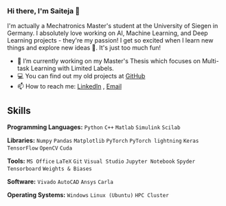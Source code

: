 ### Hi there, I'm Saiteja 👋

I'm actually a Mechatronics Master's student at the University of Siegen in Germany. I absolutely love working on AI, Machine Learning, and Deep Learning projects - they're my passion! I get so excited when I learn new things and explore new ideas 🔎. It's just too much fun!

- 🔭 I’m currently working on my Master's Thesis which focuses on Multi-task Learning with Limited Labels.
- 💻 You can find out my old projects at [GitHub](https://github.com/saiteja-gande)
- 📫 How to reach me: [LinkedIn](https://www.linkedin.com/in/saiteja-gande/) , [Email](saiteja.gande@student.uni-siegen.de)

## Skills

**Programming Languages:** `Python` `C++` `Matlab` `Simulink` `Scilab`

**Libraries:** `Numpy` `Pandas` `Matplotlib` `PyTorch` `PyTorch lightning` `Keras` `TensorFlow` `OpenCV` `Cuda`

**Tools:** `MS Office` `LaTeX` `Git` `Visual Studio` `Jupyter Notebook` `Spyder` `Tensorboard` `Weights & Biases`

**Software:** `Vivado` `AutoCAD` `Ansys` `Carla`

**Operating Systems:** `Windows` `Linux (Ubuntu)` `HPC Cluster`


<!--
**saiteja1012/saiteja1012** is a ✨ _special_ ✨ repository because its `README.md` (this file) appears on your GitHub profile.

Here are some ideas to get you started:

- 🔭 I’m currently working on ...
- 🌱 I’m currently learning ...
- 👯 I’m looking to collaborate on ...
- 🤔 I’m looking for help with ...
- 💬 Ask me about ...
- 📫 How to reach me: ...
- 😄 Pronouns: ...
- ⚡ Fun fact: ...
-->
